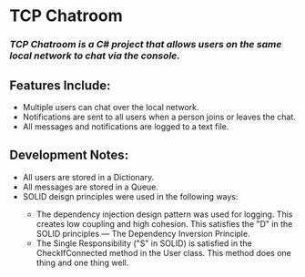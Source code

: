 <h1>TCP Chatroom</h1>
<h3><em>TCP Chatroom is a C# project that allows users on the same local network to chat via the console.</em></h3>
<h2>Features Include:</h2>
<ul>
<li>Multiple users can chat over the local network.</li>
<li>Notifications are sent to all users when a person joins or leaves the chat.</li>
<li>All messages and notifications are logged to a text file.</li>
</ul>
<h2>Development Notes:</h2>
<ul>
<li>All users are stored in a Dictionary.</li>
<li>All messages are stored in a Queue.</li>
<li>SOLID deisgn principles were used in the following ways:</li>
<ul>
<li>The dependency injection design pattern was used for logging. This creates low coupling and high cohesion. This satisfies the "D" in the SOLID principles &mdash; The Dependency Inversion Principle.</li>
<li>The Single Responsibility ("S" in SOLID) is satisfied in the CheckIfConnected method in the User class. This method does one thing and one thing well.</li>
</ul>
</ul>